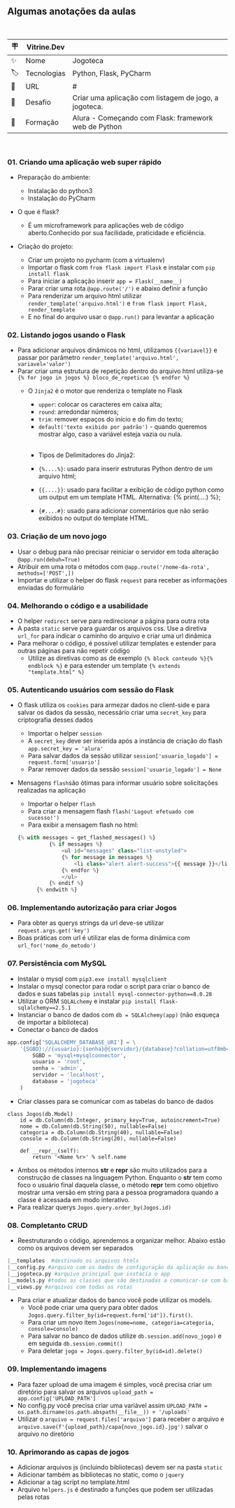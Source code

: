 ## Algumas anotações da aulas

<br>

| 🪧  | Vitrine.Dev |                                                        |
|-----|-------------|--------------------------------------------------------|
| ✨   | Nome        | 	Jogoteca                                              |
| 🏷️ | Tecnologias | 	Python, Flask, PyCharm                                |
| 🚀  | URL         | 	#                                                     |
| 🤿  | Desafio     | 	Criar uma aplicação com listagem de jogo, a jogoteca. |
| 🏅  | Formação    | 	Alura - Começando com Flask: framework web de Python  |

<br>

### 01. Criando uma aplicação web super rápido

-  Preparação do ambiente:
    - Instalação do python3
    - Instalação do PyCharm


- O que é flask?
  - É um microframework para aplicações web de código aberto.Conhecido por sua facilidade, praticidade e eficiência.


- Criação do projeto:
  - Criar um projeto no pycharm (com a virtualenv)
  - Importar o flask com `from flask import Flask` e instalar com `pip install flask`
  - Para iniciar a aplicação inserir `app = Flask(__name__)`
  - Parar criar uma rota `@app.route('/')` e abaixo definir a função
  - Para renderizar um arquivo html utilizar `render_template('arquivo.html')` e `from flask import Flask, render_template`
  - E no final do arquivo usar o `@app.run()` para levantar a aplicação

    
### 02. Listando jogos usando o Flask

- Para adicionar arquivos dinâmicos no html, utilizamos `{{variavel}}` e passar por parâmetro `render_template('arquivo.html', variavel='valor')` 
- Parar criar uma estrutura de repetição dentro do arquivo html utiliza-se `{% for jogo in jogos %} bloco_de_repeticao {% endfor %}`
  - O `Jinja2` é o motor que renderiza o template no Flask
     
      - `upper`: colocar os caracteres em caixa alta;
      - `round`: arredondar números;
      - `trim`: remover espaços do início e do fim do texto;
      - `default('texto exibido por padrão')` - quando queremos mostrar algo, caso a variável esteja vazia ou nula.
        
     <br>
    
      - Tipos de Delimitadores do Jinja2:

      - `{%....%}`: usado para inserir estruturas Python dentro de um arquivo html;
      - `{{....}}`: usado para facilitar a exibição de código python como um output em um template HTML. Alternativa: {% print(....) %};
      - `{#....#}`: usado para adicionar comentários que não serão exibidos no output do template HTML.
  

### 03. Criação de um novo jogo

- Usar o debug para não precisar reiniciar o servidor em toda alteração `@app.run(debuh=True)`
- Atribuir em uma rota o métodos com `@app.route('/nome-da-rota', methods=['POST',])`
- Importar e utilizar o helper do flask `request` para receber as informações enviadas do formulário

### 04. Melhorando o código e a usabilidade

- O helper `redirect` serve para redirecionar a página para outra rota
- A pasta `static` serve para guardar os arquivos css. Use a diretiva `url_for` para indicar o caminho do arquivo e criar uma url dinâmica
- Para melhorar o código, é possível utilizar templates e estender para outras páginas para não repetir código
  - Utilize as diretivas como as de exemplo `{% block conteudo %}{% endblock %}` e para estender um template `{% extends "template.html" %}`

### 05. Autenticando usuários com sessão do Flask

- O flask utiliza os `cookies` para armezar dados no client-side e para salvar os dados da sessão, necessário criar uma `secret_key` para criptografia desses dados
  - Importar o helper `session`
  - A `secret_key` deve ser inserida após a instância de criação do flash `app.secret_key = 'alura'`
  - Para salvar dados da sessão utilizar `session['usuario_logado'] = request.form['usuario']`
  - Parar remover dados da sessão `session['usuario_logado'] = None`
- Mensagens `flash`são ótimas para informar usuário sobre solicitações realizadas na aplicação
  - Importar o helper `flash`
  - Para criar a mensagem flash `flash('Logout efetuado com sucesso!')`
  - Para exibir a mensagem flash no html:
  

  ````python
  {% with messages = get_flashed_messages() %}
            {% if messages %}
                <ul id="messages" class="list-unstyled">
                {% for message in messages %}
                    <li class="alert alert-success">{{ message }}</li>
                {% endfor %}
                </ul>
            {% endif %}
        {% endwith %}
  ````

### 06. Implementando autorização para criar Jogos

- Para obter as querys strings da url deve-se utilizar `request.args.get('key')` 
- Boas práticas com url é utilizar elas de forma dinâmica com `url_for('nome_do_metodo')`


### 07. Persistência com MySQL

- Instalar o mysql com `pip3.exe install mysqlclient`
- Instalar o mysql conector para rodar o script para criar o banco de dados e suas tabelas `pip install mysql-connector-python==8.0.28`
- Utilizar o ORM `SQLALchemy` e instalar `pip install flask-sqlalchemy==2.5.1`
- Instanciar o banco de dados com `db = SQLAlchemy(app)` (não esqueça de importar a biblioteca)
- Conectar o banco de dados

```python
app.config['SQLALCHEMY_DATABASE_URI'] = \
    '{SGBD}://{usuario}:{senha}@{servidor}/{database}?collation=utf8mb4_general_ci'.format(
        SGBD = 'mysql+mysqlconnector',
        usuario = 'root',
        senha = 'admin',
        servidor = 'localhost',
        database = 'jogoteca'
    )
```

- Criar classes para se comunicar com as tabelas do banco de dados

````pyhton
class Jogos(db.Model)
    id = db.Column(db.Integer, primary_key=True, autoincrement=True)
    nome = db.Column(db.String(50), nullable=False)
    categoria = db.Column(db.String(40), nullable=False)
    console = db.Column(db.String(20), nullable=False)

    def __repr__(self):
        return '<Name %r>' % self.name
````

- Ambos os métodos internos __str__ e __repr__ são muito utilizados para a construção de classes na linguagem Python. Enquanto o __str__ tem como foco o usuário final daquela classe, o método __repr__ tem como objetivo mostrar uma versão em string para a pessoa programadora quando a classe é acessada em modo interativo.
- Para realizar querys `Jogos.query.order_by(Jogos.id)`


### 08. Completanto CRUD

- Reestruturando o código, aprendemos a organizar melhor. Abaixo estão como os arquivos devem ser separados

```python 
|__templates  #destinado os arquivos htmls
|__config.py #arquivo com os dados de configuração da aplicação ou banco de dados
|__jogoteca.py #arquivo principal que instacia o app
|__models.py #todos as classes que são destinadas a comunicar-se com banco de dados
|__views.py #arquivos com todas as rotas
```
- Para criar e atualizar dados do banco você pode utilizar os models. 
  - Você pode criar uma query para obter dados `Jogos.query.filter_by(id=request.form['id']).first()`.
  - Para criar um novo item `Jogos(nome=nome, categoria=categoria, console=console)`
  - Para salvar no banco de dados utilize `db.session.add(novo_jogo)` e em seguida `db.session.commit()`
  - Para deletar `jogo = Jogos.query.filter_by(id=id).delete()`


### 09. Implementando imagens

- Para fazer upload de uma imagem é simples, você precisa criar um diretório para salvar os arquivos `upload_path = app.config['UPLOAD_PATH']`
- No config.py você precisa criar uma variável assim `UPLOAD_PATH = os.path.dirname(os.path.abspath(__file__)) + '/uploads'`
- Utilizar o `arquivo = request.files['arquivo']` para receber o arquivo e `arquivo.save(f'{upload_path}/capa{novo_jogo.id}.jpg')` salvar o arquivo no diretório

### 10. Aprimorando as capas de jogos

- Adicionar arquivos js (incluindo bibliotecas) devem ser na pasta `static`
- Adicionar também as bibliotecas no static, como o `jquery`
- Adicionar a tag script no template.html
- Arquivo `helpers.js` é destinado a funções que podem ser utilizadas pelas rotas